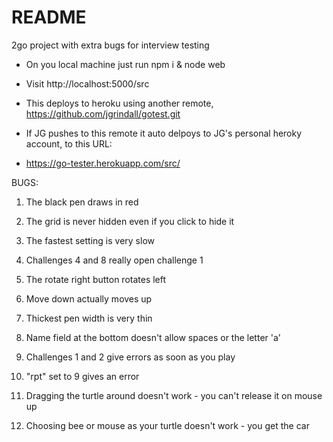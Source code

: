 # README #

2go project with extra bugs for interview testing

* On you local machine just run npm i & node web
* Visit http://localhost:5000/src

* This deploys to heroku using another remote, https://github.com/jgrindall/gotest.git
* If JG pushes to this remote it auto delpoys to JG's personal heroky account, to this URL:
* https://go-tester.herokuapp.com/src/

BUGS:

1. The black pen draws in red

2. The grid is never hidden even if you click to hide it

3. The fastest setting is very slow

4. Challenges 4 and 8 really open challenge 1

5. The rotate right button rotates left

6. Move down actually moves up

7. Thickest pen width is very thin

8. Name field at the bottom doesn't allow spaces or the letter 'a'

9. Challenges 1 and 2 give errors as soon as you play

10. "rpt" set to 9 gives an error

11. Dragging the turtle around doesn't work - you can't release it on mouse up

12. Choosing bee or mouse as your turtle doesn't work - you get the car

